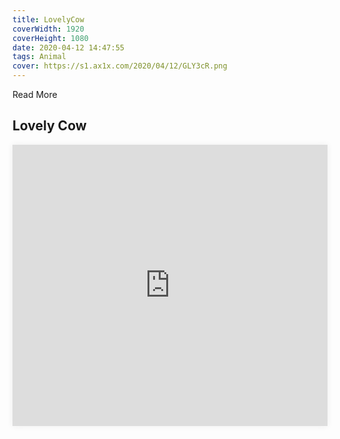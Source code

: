 ```yaml
---
title: LovelyCow
coverWidth: 1920
coverHeight: 1080
date: 2020-04-12 14:47:55
tags: Animal 
cover: https://s1.ax1x.com/2020/04/12/GLY3cR.png
---
```


Read More
<!-- more -->

## Lovely Cow

<iframe style="width:100%;height:450px;box-shadow:0px 0px 10px #eee" src="https://www.ddd.online/jq/webEdit/project/embedProject/Me6DkuKo-TkkVjU4y-nosFLEDR-cJdNCYTp" frameborder="0" allowvr allowfullscreen mozallowfullscreen="true" webkitallowfullscreen="true" onmousewheel=""></iframe>